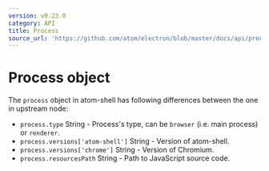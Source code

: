 ```yaml
---
version: v0.23.0
category: API
title: Process
source_url: 'https://github.com/atom/electron/blob/master/docs/api/process.md'
---
```


# Process object

The `process` object in atom-shell has following differences between the one in
upstream node:

* `process.type` String - Process's type, can be `browser` (i.e. main process) or `renderer`.
* `process.versions['atom-shell']` String - Version of atom-shell.
* `process.versions['chrome']` String - Version of Chromium.
* `process.resourcesPath` String - Path to JavaScript source code.
